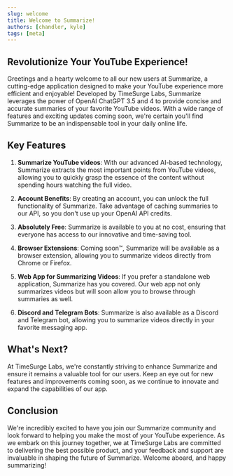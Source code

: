 ```yaml
---
slug: welcome
title: Welcome to Summarize!
authors: [chandler, kyle]
tags: [meta]
---
```


## Revolutionize Your YouTube Experience!

Greetings and a hearty welcome to all our new users at Summarize, a cutting-edge application designed to make your YouTube experience more efficient and enjoyable! Developed by TimeSurge Labs, Summarize leverages the power of OpenAI ChatGPT 3.5 and 4 to provide concise and accurate summaries of your favorite YouTube videos. With a wide range of features and exciting updates coming soon, we're certain you'll find Summarize to be an indispensable tool in your daily online life.
<!--truncate-->

## Key Features

1. **Summarize YouTube videos**: With our advanced AI-based technology, Summarize extracts the most important points from YouTube videos, allowing you to quickly grasp the essence of the content without spending hours watching the full video.

2. **Account Benefits**: By creating an account, you can unlock the full functionality of Summarize. Take advantage of caching summaries to our API, so you don't use up your OpenAI API credits.

3. **Absolutely Free**: Summarize is available to you at no cost, ensuring that everyone has access to our innovative and time-saving tool.

4. **Browser Extensions**: Coming soon™️, Summarize will be available as a browser extension, allowing you to summarize videos directly from Chrome or Firefox.

5. **Web App for Summarizing Videos**: If you prefer a standalone web application, Summarize has you covered. Our web app not only summarizes videos but will soon allow you to browse through summaries as well.

6. **Discord and Telegram Bots**: Summarize is also available as a Discord and Telegram bot, allowing you to summarize videos directly in your favorite messaging app.

## What's Next?

At TimeSurge Labs, we're constantly striving to enhance Summarize and ensure it remains a valuable tool for our users. Keep an eye out for new features and improvements coming soon, as we continue to innovate and expand the capabilities of our app.

## Conclusion

We're incredibly excited to have you join our Summarize community and look forward to helping you make the most of your YouTube experience. As we embark on this journey together, we at TimeSurge Labs are committed to delivering the best possible product, and your feedback and support are invaluable in shaping the future of Summarize. Welcome aboard, and happy summarizing!

